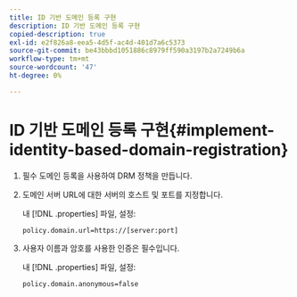 ```yaml
---
title: ID 기반 도메인 등록 구현
description: ID 기반 도메인 등록 구현
copied-description: true
exl-id: e2f826a8-eea5-4d5f-ac4d-401d7a6c5373
source-git-commit: be43bbbd1051886c8979ff590a3197b2a7249b6a
workflow-type: tm+mt
source-wordcount: '47'
ht-degree: 0%

---
```


# ID 기반 도메인 등록 구현{#implement-identity-based-domain-registration}

1. 필수 도메인 등록을 사용하여 DRM 정책을 만듭니다.
1. 도메인 서버 URL에 대한 서버의 호스트 및 포트를 지정합니다.

   내 [!DNL .properties] 파일, 설정:

   ```
   policy.domain.url=https://[server:port] 
   ```

1. 사용자 이름과 암호를 사용한 인증은 필수입니다.

   내 [!DNL .properties] 파일, 설정:

   ```
   policy.domain.anonymous=false 
   ```

